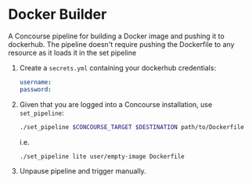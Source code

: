 # Docker Builder

A Concourse pipeline for building a Docker image and pushing it to dockerhub. The pipeline doesn't require pushing the Dockerfile to any resource as it loads it in the set pipeline

1. Create a `secrets.yml` containing your dockerhub credentials:

    ```yaml
    username:
    password:
    ```

1. Given that you are logged into a Concourse installation, use `set_pipeline`:

    ```sh
    ./set_pipeline $CONCOURSE_TARGET $DESTINATION path/to/Dockerfile
    ```

    i.e.

    ```sh
    ./set_pipeline lite user/empty-image Dockerfile
    ```

1. Unpause pipeline and trigger manually.
